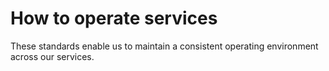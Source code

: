 # How to operate services

These standards enable us to maintain a consistent operating environment across our services.
